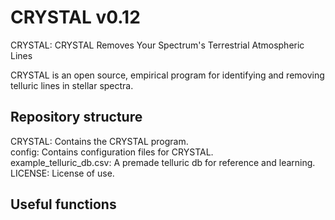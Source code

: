 # CRYSTAL v0.12
CRYSTAL: CRYSTAL Removes Your Spectrum's Terrestrial Atmospheric Lines

CRYSTAL is an open source, empirical program for identifying and removing telluric lines in stellar spectra.

## Repository structure
CRYSTAL: Contains the CRYSTAL program.<br>
config: Contains configuration files for CRYSTAL.<br>
example_telluric_db.csv: A premade telluric db for reference and learning.<br>
LICENSE: License of use.<br>

## Useful functions
